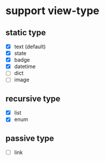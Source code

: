 # support view-type
## static type
- [x] text (default)
- [x] state
- [x] badge
- [x] datetime
- [ ] dict
- [ ] image
## recursive type
- [x] list
- [x] enum
## passive type
- [ ] link
